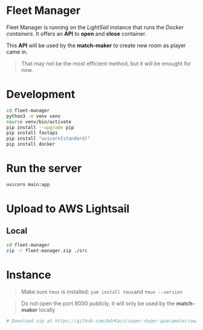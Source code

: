 # Fleet Manager

Fleet Manager is running on the *LightSail* instance that runs the *Docker containers*.
It offers an **API** to **open** and **close** container.

This **API** will be used by the **match-maker** to create new room as player came in.

> That may not be the most efficient method, but it will be enought for now.

# Development

```sh
cd fleet-manager
python3 -m venv venv
source venv/bin/activate
pip install --upgrade pip
pip install fastapi
pip install "uvicorn[standard]"
pip install docker
```

# Run the server

```sh
uvicorn main:app
```

# Upload to AWS Lightsail

## Local

```sh
cd fleet-manager
zip -r fleet-manager.zip ./src
```

# Instance

> Make sure `tmux` is installed: `yum install tmux`and `tmux --version`

> Do not open the port 8000 publicly, it will only be used by the **match-maker** locally

```sh
# Download zip at https://github.com/AdrKacz/super-duper-guacamole/raw/dev-matchmaker/fleet-manager/fleet-manager.zip
```